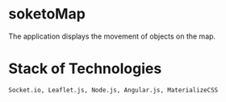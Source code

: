 # soketoMap
The application displays the movement of objects on the map.

# Stack of Technologies
	Socket.io, Leaflet.js, Node.js, Angular.js, MaterializeCSS
